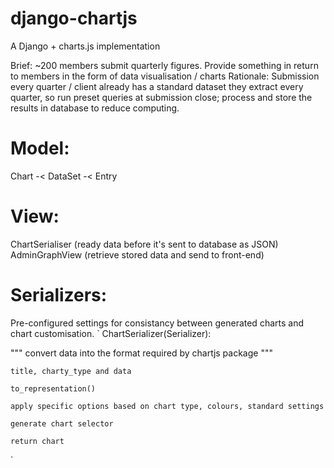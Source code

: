 # django-chartjs
A Django + charts.js implementation

Brief: ~200 members submit quarterly figures. Provide something in return to members in the form of data visualisation / charts
Rationale: Submission every quarter / client already has a standard dataset they extract every quarter, so run preset queries at submission close; process and store the results in database to reduce computing.

# Model:
Chart -< DataSet -< Entry

# View:
ChartSerialiser (ready data before it's sent to database as JSON)
AdminGraphView (retrieve stored data and send to front-end)

# Serializers:
Pre-configured settings for consistancy between generated charts and chart customisation.
`
  ChartSerializer(Serializer):
  
  """ convert data into the format required by chartjs package """
  
    title, charty_type and data
    
    to_representation()
    
    apply specific options based on chart type, colours, standard settings
    
    generate chart selector
    
    return chart
`
